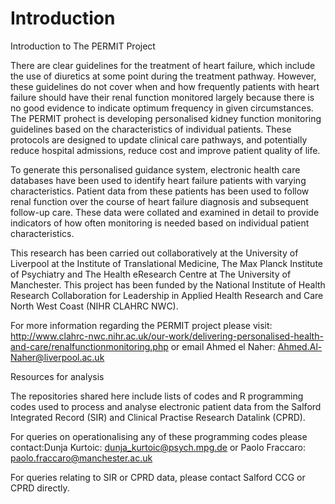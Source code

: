 # Introduction 

Introduction to The PERMIT Project

There are clear guidelines for the treatment of heart failure, which include the use of diuretics at some point during the treatment pathway. However, these guidelines do not cover when and how frequently patients with heart failure should have their renal function monitored largely because there is no good evidence to indicate optimum frequency in given circumstances. The PERMIT prohect is developing personalised kidney function monitoring guidelines based on the characteristics of individual patients. These protocols are designed to update clinical care pathways, and potentially reduce hospital admissions, reduce cost and improve patient quality of life. 

To generate this personalised guidance system, electronic health care databases have been used to identify heart failure patients with varying characteristics. Patient data from these patients has been used to follow renal function over the course of heart failure diagnosis and subsequent follow-up care. These data were collated and examined in detail to provide indicators of how often monitoring is needed based on individual patient characteristics. 

This research has been carried out collaboratively at the University of Liverpool at the Institute of Translational Medicine, The Max Planck Institute of Psychiatry and The Health eResearch Centre at The University of Manchester. This project has been funded by the National Institute of Health Research Collaboration for Leadership in Applied Health Research and Care North West Coast (NIHR CLAHRC NWC). 

For more information regarding the PERMIT project please visit: http://www.clahrc-nwc.nihr.ac.uk/our-work/delivering-personalised-health-and-care/renalfunctionmonitoring.php or email Ahmed el Naher: Ahmed.Al-Naher@liverpool.ac.uk 


Resources for analysis

The repositories shared here include lists of codes and R programming codes used to process and analyse electronic patient data from the Salford Integrated Record (SIR) and Clinical Practise Research Datalink (CPRD). 

For queries on operationalising any of these programming codes please contact:Dunja Kurtoic: dunja_kurtoic@psych.mpg.de 
or Paolo Fraccaro: paolo.fraccaro@manchester.ac.uk 

For queries relating to SIR or CPRD data, please contact Salford CCG or CPRD directly. 

 
